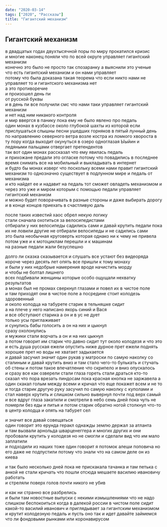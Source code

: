 ```yaml
---
date: "2020-03-14"
tags: ["2020", "Рассказы"]
title: "Гигантский механизм"
---
```


## Гигантский механизм

в двадцатых годах двухтысячной поры по миру прокатился кризис<br>
и многие наконец поняли что по всей округе управляет гигантский механизм<br>
конечно это было не просто так спозаранку а выяснили это ученые <br>
что есть гигантский механизм и он нами управляет<br>
потому что была доказана такая теорема что если никто нами не управляет то и гигантского механизма нет<br>
а это противоречие <br>
и произошел день пи<br>
от русской буквы<br>
и в день пи все получили смс что нами таки управляет гигантский механизм<br>
и нет над ним никакого контроля<br>
и мир ввергся в панику пока ему не  было явлено про педаль<br>
один монах в кузбассе около глубокой шахты из которой если прислушаться слышны песни ушедших горняков в пятый лунный день по направлению северного ветра возле костра из ломкого хвороста в ту пору когда выходит окунуться в озеро одноглазая Ыыйин и ледяными пальцами отвергает претендентов<br>
так вот один монах рассказал что ему явилась педаль<br>
и прихожане предали это огласке потому что повадились в последнее время снимать все на мобильный и выкладывать в интернет<br>
и будто бы монах изверг что поскольку всеми нами правит гигантский механизм то однозначно существует в подлунном мире и педаль от механизма<br>
и кто найдет ее и надавит на педаль тот сможет овладеть механизмом и через это уже и миром которым с помощью педали управляет гигантский механизм<br>
и можно будет поворачивать в разные стороны и даже выбирать дорогу и в конце концов приехать в счастливую даль<br>

после таких известий хаос обрел некую логику<br>
стали сначала охотиться за велосипедистами <br>
отбирали у них велосипеды садились сами и давай крутить педали пока их не ловили другие не отбирали велосипеды и не садились сами<br>
это была необычная круговерть которая однако ни к чему не привела<br>
потом уже и к мотоциклам перешли и к машинам<br>
на разные педали жали безуспешно<br>

долго ли сказка сказывается и слушать все устают без видеоряда<br>
короче через десять лет опять все пришли к тому монаху<br>
и были у них недобрые намерения вроде начистить морду<br>
и чтобы не болтал лишнего<br>
всех подбивали женщины которые особо ощущали нехватку результатов<br>
а монах был не промах сверкнул глазами и повел их в чистое поле<br>
и там приходят они в чистое поле а посредине стоит колодезь здоровенный<br>
и около колодца на табурете старик в тельняшке сидит<br>
а на плече у него написано якорь синий и Вася<br>
и все обступают старика а он и в ус не дует<br>
только усы приглаживает<br>
и сунулись бабы голосить а он на них и цыкнул<br>
сразу охолонулись<br>
и мужики стали ворчать а он и на них цыкнул<br>
а потом говорит им старик что давно сидит тут около колодезя и что это и есть душа русская ежели опустить ниже дурное прет ежели поднять хорошее прет но воды не хватает задыхается<br>
и давай засучил значит один рукав у матроски по самую наколку со сталиным и давай крутить вниз и там стало чего-то булькать и стучать об стены и потом такое впечатление что скрипело и вниз опускалось<br>
и сразу все как озверели стали глаза гореть стали драться кто-то сказал что пора врезать пиндосам пока красная кнопка не заржавела а один скакал голым между всеми и кричал что еще покажет всем и не то<br>
и тогда старик другую руку засучил по самую наколку с куполами и стал наверх крутить и слишком сильно вывернул почти под верх самый и все вдруг глаза закатили и смотрели в небо семь дней пока чуть не померли без еды и питья
и потом старик обратно ногой столкнул что-то в центр колодца и опять на табурет сел<br>

и значит все давай совещаться<br>
один говорит это ерунда геракл однажды землю держал за атланта<br>
и там вызвали арнольда шварценеггера и многих других и они пробовали крутить у колодезя но не смогли и сделали вид что им мало заплатили<br>
и подходили из наших тоже один говорит я потомок алеши поповича но его даже не подпустили потому что знали что на самом деле он из киева<br>

и так было несколько дней пока не прискакала тачанка и там петька с анкой не стали кричать что пошли отсюда мешаете василию ивановичу работать<br>
и стреляли поверх голов почти никого не убив<br>

и как ни странно все разбрелись<br>
и были там новостные выпуски с некими измышлениями что не надо слишком беспокоиться когда в далекой россии в чистом поле сидит какой-то василий иванович и приглядывает за гигантским механизмом и крутит колодезную педаль и пусть оно так и идет давайте займемся что ли фондовыми рынками или коронавирусом
